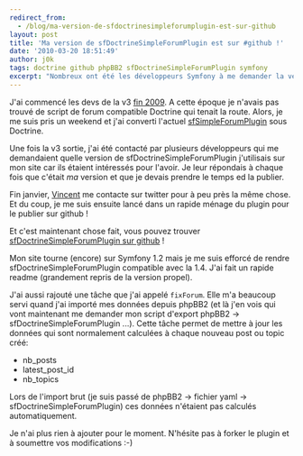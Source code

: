 ```yaml
---
redirect_from:
  - /blog/ma-version-de-sfdoctrinesimpleforumplugin-est-sur-github
layout: post
title: 'Ma version de sfDoctrineSimpleForumPlugin est sur #github !'
date: '2010-03-20 18:51:49'
author: j0k
tags: doctrine github phpBB2 sfDoctrineSimpleForumPlugin symfony
excerpt: "Nombreux ont été les développeurs Symfony à me demander la version du plugin sfSimpleForumPlugin que j'avais converti sous Doctrine sur mon site car ils ne trouvaient pas leur bonheur dans ce qui existait. C'est pourquoi je me suis décidé à la publier, \"brut de décoffrage\" sur github."
---
```


J'ai commencé les devs de la v3 [fin 2009][1]. A cette époque je n'avais pas trouvé de script de forum compatible Doctrine qui tenait la route. Alors, je me suis pris un weekend et j'ai converti l'actuel [sfSimpleForumPlugin][2] sous Doctrine.

Une fois la v3 sortie, j'ai été contacté par plusieurs développeurs qui me demandaient quelle version de sfDoctrineSimpleForumPlugin j'utilisais sur mon site car ils étaient intéressés pour l'avoir. Je leur répondais à chaque fois que c'était *ma* version et que je devais prendre le temps ed la publier.

Fin janvier, [Vincent][3] me contacte sur twitter pour à peu près la même chose. Et du coup, je me suis ensuite lancé dans un rapide ménage du plugin pour le publier sur github !

Et c'est maintenant chose fait, vous pouvez trouver [sfDoctrineSimpleForumPlugin sur github][4] !

Mon site tourne (encore) sur Symfony 1.2 mais je me suis efforcé de rendre sfDoctrineSimpleForumPlugin compatible avec la 1.4. J'ai fait un rapide readme (grandement repris de la version propel).

J'ai aussi rajouté une tâche que j'ai appelé `fixForum`. Elle m'a beaucoup servi quand j'ai importé mes données depuis phpBB2 (et là j'en vois qui vont maintenant me demander mon script d'export phpBB2 -> sfDoctrineSimpleForumPlugin ...). Cette tâche permet de mettre à jour les données qui sont normalement calculées à chaque nouveau post ou topic créé:

  - nb_posts
  - latest_post_id
  - nb_topics

Lors de l'import brut (je suis passé de phpBB2 -> fichier yaml -> sfDoctrineSimpleForumPlugin) ces données n'étaient pas calculés automatiquement.

Je n'ai plus rien à ajouter pour le moment. N'hésite pas à forker le plugin et à soumettre vos modifications :-)


  [1]: http://www.j0k3r.net/blog/teasing-v3-0
  [2]: http://www.symfony-project.org/plugins/sfSimpleForumPlugin
  [3]: http://twitter.com/vjousse
  [4]: http://github.com/j0k3r/sfDoctrineSimpleForumPlugin

